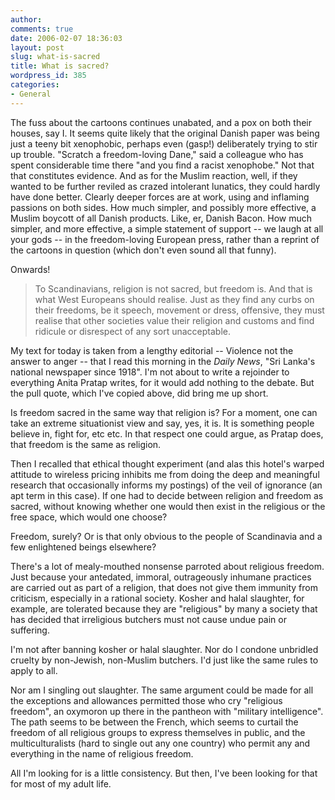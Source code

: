 ```yaml
---
author:
comments: true
date: 2006-02-07 18:36:03
layout: post
slug: what-is-sacred
title: What is sacred?
wordpress_id: 385
categories:
- General
---
```


The fuss about the cartoons continues unabated, and a pox on both their houses, say I. It seems quite likely that the original Danish paper was being just a teeny bit xenophobic, perhaps even (gasp!) deliberately trying to stir up trouble. "Scratch a freedom-loving Dane," said a colleague who has spent considerable time there "and you find a racist xenophobe." Not that that constitutes evidence. And as for the Muslim reaction, well, if they wanted to be further reviled as crazed intolerant lunatics, they could hardly have done better. Clearly deeper forces are at work, using and inflaming passions on both sides. How much simpler, and possibly more effective, a Muslim boycott of all Danish products. Like, er, Danish Bacon. How much simpler, and more effective, a simple statement of support -- we laugh at all your gods -- in the freedom-loving European press, rather than a reprint of the cartoons in question (which don't even sound all that funny).

Onwards!

> To Scandinavians, religion is not sacred, but freedom is. And that is what West Europeans should realise. Just as they find any curbs on their freedoms, be it speech, movement or dress, offensive, they must realise that other societies value their religion and customs and find ridicule or disrespect of any sort unacceptable.

My text for today is taken from a lengthy editorial -- Violence not the answer to anger -- that I read this morning in the _Daily News_, "Sri Lanka's national newspaper since 1918". I'm not about to write a rejoinder to everything Anita Pratap writes, for it would add nothing to the debate. But the pull quote, which I've copied above, did bring me up short.

Is freedom sacred in the same way that religion is? For a moment, one can take an extreme situationist view and say, yes, it is. It is something people believe in, fight for, etc etc. In that respect one could argue, as Pratap does, that freedom is the same as religion.

Then I recalled that ethical thought experiment (and alas this hotel's warped attitude to wireless pricing inhibits me from doing the deep and meaningful research that occasionally informs my postings) of the veil of ignorance (an apt term in this case). If one had to decide between religion and freedom as sacred, without knowing whether one would then exist in the religious or the free space, which would one choose?

Freedom, surely? Or is that only obvious to the people of Scandinavia and a few enlightened beings elsewhere?

There's a lot of mealy-mouthed nonsense parroted about religious freedom. Just because your antedated, immoral, outrageously inhumane practices are carried out as part of a religion, that does not give them immunity from criticism, especially in a rational society. Kosher and halal slaughter, for example, are tolerated because they are "religious" by many a society that has decided that irreligious butchers must not cause undue pain or suffering.

I'm not after banning kosher or halal slaughter. Nor do I condone unbridled cruelty by non-Jewish, non-Muslim butchers. I'd just like the same rules to apply to all.

Nor am I singling out slaughter. The same argument could be made for all the exceptions and allowances permitted those who cry "religious freedom", an oxymoron up there in the pantheon with "military intelligence". The path seems to be between the French, which seems to curtail the freedom of all religious groups to express themselves in public, and the multiculturalists (hard to single out any one country) who permit any and everything in the name of religious freedom.

All I'm looking for is a little consistency. But then, I've been looking for that for most of my adult life.
